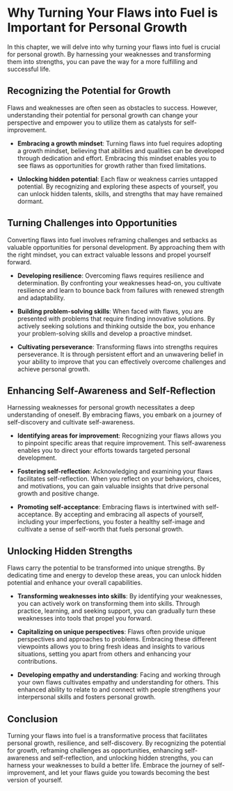 Why Turning Your Flaws into Fuel is Important for Personal Growth
==========================================================================

In this chapter, we will delve into why turning your flaws into fuel is crucial for personal growth. By harnessing your weaknesses and transforming them into strengths, you can pave the way for a more fulfilling and successful life.

**Recognizing the Potential for Growth**
----------------------------------------

Flaws and weaknesses are often seen as obstacles to success. However, understanding their potential for personal growth can change your perspective and empower you to utilize them as catalysts for self-improvement.

* **Embracing a growth mindset**: Turning flaws into fuel requires adopting a growth mindset, believing that abilities and qualities can be developed through dedication and effort. Embracing this mindset enables you to see flaws as opportunities for growth rather than fixed limitations.

* **Unlocking hidden potential**: Each flaw or weakness carries untapped potential. By recognizing and exploring these aspects of yourself, you can unlock hidden talents, skills, and strengths that may have remained dormant.

**Turning Challenges into Opportunities**
-----------------------------------------

Converting flaws into fuel involves reframing challenges and setbacks as valuable opportunities for personal development. By approaching them with the right mindset, you can extract valuable lessons and propel yourself forward.

* **Developing resilience**: Overcoming flaws requires resilience and determination. By confronting your weaknesses head-on, you cultivate resilience and learn to bounce back from failures with renewed strength and adaptability.

* **Building problem-solving skills**: When faced with flaws, you are presented with problems that require finding innovative solutions. By actively seeking solutions and thinking outside the box, you enhance your problem-solving skills and develop a proactive mindset.

* **Cultivating perseverance**: Transforming flaws into strengths requires perseverance. It is through persistent effort and an unwavering belief in your ability to improve that you can effectively overcome challenges and achieve personal growth.

**Enhancing Self-Awareness and Self-Reflection**
------------------------------------------------

Harnessing weaknesses for personal growth necessitates a deep understanding of oneself. By embracing flaws, you embark on a journey of self-discovery and cultivate self-awareness.

* **Identifying areas for improvement**: Recognizing your flaws allows you to pinpoint specific areas that require improvement. This self-awareness enables you to direct your efforts towards targeted personal development.

* **Fostering self-reflection**: Acknowledging and examining your flaws facilitates self-reflection. When you reflect on your behaviors, choices, and motivations, you can gain valuable insights that drive personal growth and positive change.

* **Promoting self-acceptance**: Embracing flaws is intertwined with self-acceptance. By accepting and embracing all aspects of yourself, including your imperfections, you foster a healthy self-image and cultivate a sense of self-worth that fuels personal growth.

**Unlocking Hidden Strengths**
------------------------------

Flaws carry the potential to be transformed into unique strengths. By dedicating time and energy to develop these areas, you can unlock hidden potential and enhance your overall capabilities.

* **Transforming weaknesses into skills**: By identifying your weaknesses, you can actively work on transforming them into skills. Through practice, learning, and seeking support, you can gradually turn these weaknesses into tools that propel you forward.

* **Capitalizing on unique perspectives**: Flaws often provide unique perspectives and approaches to problems. Embracing these different viewpoints allows you to bring fresh ideas and insights to various situations, setting you apart from others and enhancing your contributions.

* **Developing empathy and understanding**: Facing and working through your own flaws cultivates empathy and understanding for others. This enhanced ability to relate to and connect with people strengthens your interpersonal skills and fosters personal growth.

**Conclusion**
--------------

Turning your flaws into fuel is a transformative process that facilitates personal growth, resilience, and self-discovery. By recognizing the potential for growth, reframing challenges as opportunities, enhancing self-awareness and self-reflection, and unlocking hidden strengths, you can harness your weaknesses to build a better life. Embrace the journey of self-improvement, and let your flaws guide you towards becoming the best version of yourself.
